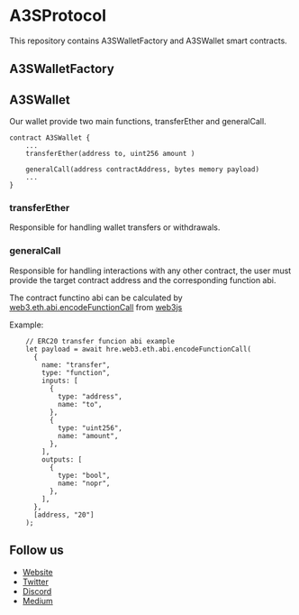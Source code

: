 # A3SProtocol

This repository contains A3SWalletFactory and A3SWallet smart contracts.

## A3SWalletFactory

## A3SWallet

Our wallet provide two main functions, transferEther and generalCall.

```
contract A3SWallet {
    ...
    transferEther(address to, uint256 amount )

    generalCall(address contractAddress, bytes memory payload)
    ...
}
```

### transferEther

Responsible for handling wallet transfers or withdrawals.

### generalCall

Responsible for handling interactions with any other contract, the user must provide the target contract address and the corresponding function abi.

The contract functino abi can be calculated by [web3.eth.abi.encodeFunctionCall](https://web3js.readthedocs.io/en/v1.2.11/web3-eth-abi.html#encodefunctioncall) from [web3js](https://github.com/ChainSafe/web3.js)

Example:

```
    // ERC20 transfer funcion abi example
    let payload = await hre.web3.eth.abi.encodeFunctionCall(
      {
        name: "transfer",
        type: "function",
        inputs: [
          {
            type: "address",
            name: "to",
          },
          {
            type: "uint256",
            name: "amount",
          },
        ],
        outputs: [
          {
            type: "bool",
            name: "nopr",
          },
        ],
      },
      [address, "20"]
    );
```

## Follow us

- [Website](https://www.a3sprotocol.xyz/)
- [Twitter](https://twitter.com/A3SProtocol)
- [Discord](https://discord.gg/uhYdwgA7Vj)
- [Medium](https://medium.com/@A3S_Protocol)
